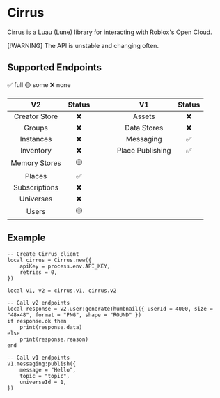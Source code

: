 # Cirrus
Cirrus is a Luau (Lune) library for interacting with Roblox's Open Cloud.

[!WARNING]
The API is unstable and changing often.

## Supported Endpoints
✅ full
🟡 some
❌ none

| V2 | Status | &nbsp; &nbsp; &nbsp; &nbsp; | V1 | Status |
| :---: | :---: | :---: | :---: | :---: |
| Creator Store | ❌ | | Assets | ❌
| Groups | ❌ | | Data Stores |  ❌
| Instances | ❌ | | Messaging | ✅ 
| Inventory | ❌ | | Place Publishing | ✅ 
| Memory Stores | 🟡
| Places | ✅
| Subscriptions | ❌
| Universes | ❌
| Users | 🟡



## Example
```luau
-- Create Cirrus client
local cirrus = Cirrus.new({
	apiKey = process.env.API_KEY,
	retries = 0,
})

local v1, v2 = cirrus.v1, cirrus.v2

-- Call v2 endpoints
local response = v2.user:generateThumbnail({ userId = 4000, size = "48x48", format = "PNG", shape = "ROUND" })
if response.ok then
	print(response.data)
else
	print(response.reason)
end 

-- Call v1 endpoints
v1.messaging:publish({
	message = "Hello",
	topic = "topic",
	universeId = 1,
})
```